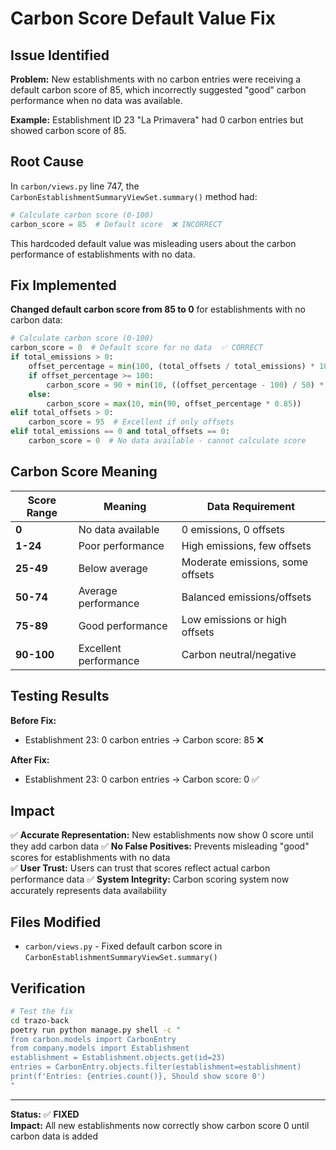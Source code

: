 # Carbon Score Default Value Fix

## Issue Identified

**Problem:** New establishments with no carbon entries were receiving a default carbon score of 85, which incorrectly suggested "good" carbon performance when no data was available.

**Example:** Establishment ID 23 "La Primavera" had 0 carbon entries but showed carbon score of 85.

## Root Cause

In `carbon/views.py` line 747, the `CarbonEstablishmentSummaryViewSet.summary()` method had:

```python
# Calculate carbon score (0-100)
carbon_score = 85  # Default score  ❌ INCORRECT
```

This hardcoded default value was misleading users about the carbon performance of establishments with no data.

## Fix Implemented

**Changed default carbon score from 85 to 0** for establishments with no carbon data:

```python
# Calculate carbon score (0-100)
carbon_score = 0  # Default score for no data  ✅ CORRECT
if total_emissions > 0:
    offset_percentage = min(100, (total_offsets / total_emissions) * 100)
    if offset_percentage >= 100:
        carbon_score = 90 + min(10, ((offset_percentage - 100) / 50) * 10)
    else:
        carbon_score = max(10, min(90, offset_percentage * 0.85))
elif total_offsets > 0:
    carbon_score = 95  # Excellent if only offsets
elif total_emissions == 0 and total_offsets == 0:
    carbon_score = 0  # No data available - cannot calculate score
```

## Carbon Score Meaning

| Score Range | Meaning | Data Requirement |
|-------------|---------|------------------|
| **0** | No data available | 0 emissions, 0 offsets |
| **1-24** | Poor performance | High emissions, few offsets |
| **25-49** | Below average | Moderate emissions, some offsets |
| **50-74** | Average performance | Balanced emissions/offsets |
| **75-89** | Good performance | Low emissions or high offsets |
| **90-100** | Excellent performance | Carbon neutral/negative |

## Testing Results

**Before Fix:**
- Establishment 23: 0 carbon entries → Carbon score: 85 ❌

**After Fix:**
- Establishment 23: 0 carbon entries → Carbon score: 0 ✅

## Impact

✅ **Accurate Representation:** New establishments now show 0 score until they add carbon data
✅ **No False Positives:** Prevents misleading "good" scores for establishments with no data  
✅ **User Trust:** Users can trust that scores reflect actual carbon performance data
✅ **System Integrity:** Carbon scoring system now accurately represents data availability

## Files Modified

- `carbon/views.py` - Fixed default carbon score in `CarbonEstablishmentSummaryViewSet.summary()`

## Verification

```bash
# Test the fix
cd trazo-back
poetry run python manage.py shell -c "
from carbon.models import CarbonEntry
from company.models import Establishment
establishment = Establishment.objects.get(id=23)
entries = CarbonEntry.objects.filter(establishment=establishment)
print(f'Entries: {entries.count()}, Should show score 0')
"
```

---

**Status:** ✅ **FIXED**  
**Impact:** All new establishments now correctly show carbon score 0 until carbon data is added
